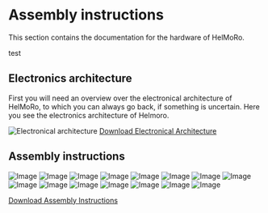 # Assembly instructions

This section contains the documentation for the hardware of HelMoRo.

test

## Electronics architecture

First you will need an overview over the electronical architecture of HelMoRo, to which you can always go back, if something is uncertain.
Here you see the electronics architecture of Helmoro.

![Electronical architecture](helmoro_electronical_architecture.drawio.png)
[Download Electronical Architecture](Helmoro_Electronical_Architecture.drawio.pdf)

## Assembly instructions

![Image](assembly_instructions/Helmoro_Assembly_Instructions_01.png)
![Image](assembly_instructions/Helmoro_Assembly_Instructions_02.png)
![Image](assembly_instructions/Helmoro_Assembly_Instructions_03.png)
![Image](assembly_instructions/Helmoro_Assembly_Instructions_04.png)
![Image](assembly_instructions/Helmoro_Assembly_Instructions_05.png)
![Image](assembly_instructions/Helmoro_Assembly_Instructions_06.png)
![Image](assembly_instructions/Helmoro_Assembly_Instructions_07.png)
![Image](assembly_instructions/Helmoro_Assembly_Instructions_08.png)
![Image](assembly_instructions/Helmoro_Assembly_Instructions_09.png)
![Image](assembly_instructions/Helmoro_Assembly_Instructions_10.png)
![Image](assembly_instructions/Helmoro_Assembly_Instructions_11.png)
![Image](assembly_instructions/Helmoro_Assembly_Instructions_12.png)
![Image](assembly_instructions/Helmoro_Assembly_Instructions_13.png)
![Image](assembly_instructions/Helmoro_Assembly_Instructions_14.png)
![Image](assembly_instructions/Helmoro_Assembly_Instructions_15.png)

[Download Assembly Instructions](Helmoro_Assembly_Instructions.pdf)
